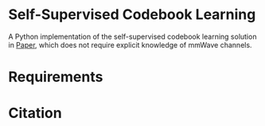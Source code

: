 # Self-Supervised Codebook Learning

A Python implementation of the self-supervised codebook learning solution in [Paper](), which does not require explicit knowledge of mmWave channels.

# Requirements


# Citation
